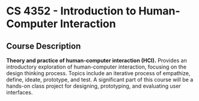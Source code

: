 # CS 4352 - Introduction to Human-Computer Interaction

## Course Description  
**Theory and practice of human-computer interaction (HCI).** Provides an introductory exploration of human-computer interaction, focusing on the design thinking process. Topics include an iterative process of empathize, define, ideate, prototype, and test. A significant part of this course will be a hands-on class project for designing, prototyping, and evaluating user interfaces.
